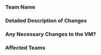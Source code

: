 ### Team Name

### Detailed Description of Changes

### Any Necessary Changes to the VM?

### Affected Teams
